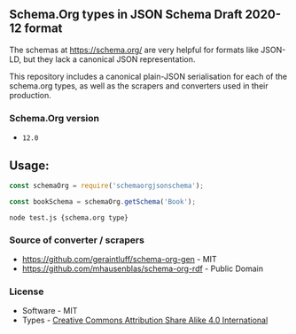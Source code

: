 ## Schema.Org types in JSON Schema Draft 2020-12 format

The schemas at https://schema.org/ are very helpful for formats like JSON-LD, but they lack a canonical JSON representation.

This repository includes a canonical plain-JSON serialisation for each of the schema.org types, as well as the scrapers and converters used in their production.

### Schema.Org version

* `12.0`

## Usage:

```js
const schemaOrg = require('schemaorgjsonschema');

const bookSchema = schemaOrg.getSchema('Book');
```

```shell
node test.js {schema.org type}
```

### Source of converter / scrapers

* https://github.com/geraintluff/schema-org-gen - MIT
* https://github.com/mhausenblas/schema-org-rdf - Public Domain

### License

* Software - MIT
* Types - [Creative Commons Attribution Share Alike 4.0 International](https://spdx.org/licenses/CC-BY-SA-4.0.html)

